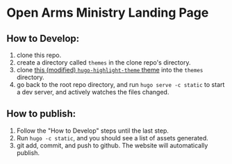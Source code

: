 # Open Arms Ministry Landing Page

## How to Develop:
1. clone this repo.
2. create a directory called `themes` in the clone repo's directory.
3. clone [this (modified) `hugo-highlight-theme` theme](https://github.com/openarmsministry/hugo-highlights-theme) into the `themes` directory.
4. go back to the root repo directory, and run `hugo serve -c static` to start a dev server, and actively watches the files changed.

## How to publish:
1. Follow the "How to Develop" steps until the last step.
2. Run `hugo -c static`, and you should see a list of assets generated.
3. git add, commit, and push to github.  The website will automatically publish.